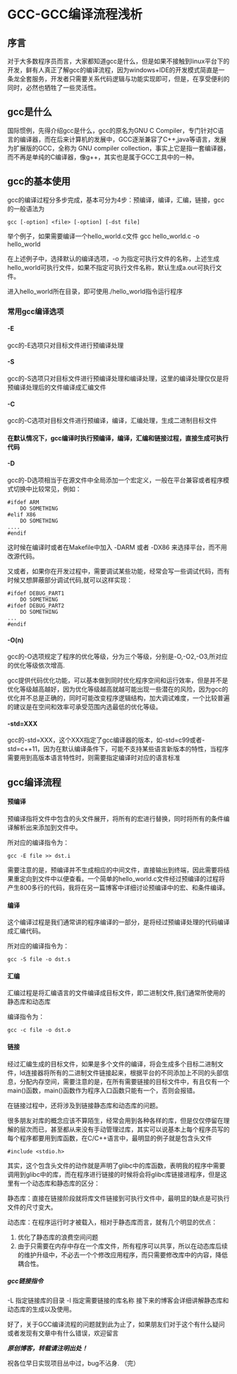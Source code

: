 # GCC-GCC编译流程浅析
## 序言
对于大多数程序员而言，大家都知道gcc是什么，但是如果不接触到linux平台下的开发，鲜有人真正了解gcc的编译流程，因为windows+IDE的开发模式简直是一条龙全套服务，开发者只需要关系代码逻辑与功能实现即可，但是，在享受便利的同时，必然也牺牲了一些灵活性。

## gcc是什么
国际惯例，先得介绍gcc是什么，gcc的原名为GNU C Compiler，专门针对C语言的编译器，而在后来计算机的发展中，GCC逐渐兼容了C++,java等语言，发展为扩展版的GCC，全称为 GNU compiler collection，事实上它是指一套编译器，而不再是单纯的C编译器，像g++，其实也是属于GCC工具中的一种。

## gcc的基本使用
gcc的编译过程分多步完成，基本可分为4步：预编译，编译，汇编，链接，gcc的一般语法为

    gcc [-option] <file> [-option] [-dst file]  

举个例子，如果需要编译一个hello_world.c文件
    gcc hello_world.c -o hello_world  


在上述例子中，选择默认的编译选项，-o 为指定可执行文件的名称，上述生成hello_world可执行文件，如果不指定可执行文件名称，默认生成a.out可执行文件。    

进入hello_world所在目录，即可使用./hello_world指令运行程序

### 常用gcc编译选项
#### -E
gcc的-E选项只对目标文件进行预编译处理
#### -S
gcc的-S选项只对目标文件进行预编译处理和编译处理，这里的编译处理仅仅是将预编译处理后的文件编译成汇编文件
#### -C
gcc的-C选项对目标文件进行预编译，编译，汇编处理，生成二进制目标文件
#### 在默认情况下，gcc编译时执行预编译，编译，汇编和链接过程，直接生成可执行代码
#### -D
gcc的-D选项相当于在源文件中全局添加一个宏定义，一般在平台兼容或者程序模式切换中比较常见，例如：

    #ifdef ARM
        DO SOMETHING
    #elif X86
        DO SOMETHING
    ....
    #endif
这时候在编译时或者在Makefile中加入 -DARM 或者 -DX86 来选择平台，而不用改源代码。   

又或者，如果你在开发过程中，需要调试某些功能，经常会写一些调试代码，而有时候又想屏蔽部分调试代码,就可以这样实现：

    #ifdef DEBUG_PART1
        DO SOMETHING
    #ifdef DEBUG_PART2
        DO SOMETHING 
    ...
    #endif
#### -O(n)
gcc的-O选项规定了程序的优化等级，分为三个等级，分别是-O,-O2,-O3,所对应的优化等级依次增高.  

gcc提供代码优化功能，可以基本做到同时优化程序空间和运行效率，但是并不是优化等级越高越好，因为优化等级越高就越可能出现一些潜在的风险，因为gcc的优化并不总是正确的，同时可能改变程序逻辑结构，加大调试难度，一个比较普遍的建议是在空间和效率可承受范围内选最低的优化等级。 

#### -std=XXX
gcc的-std=XXX，这个XXX指定了gcc编译器的版本，如-std=c99或者-std=c++11，因为在默认编译条件下，可能不支持某些语言新版本的特性，当程序需要用到高版本语言特性时，则需要指定编译时对应的语言标准
## gcc编译流程
#### 预编译
预编译指将文件中包含的头文件展开，将所有的宏进行替换，同时将所有的条件编译解析出来添加到文件中。  

所对应的编译指令为：

    gcc -E file >> dst.i
需要注意的是，预编译并不生成相应的中间文件，直接输出到终端，因此需要将结果重定向到文件中以便查看。一个简单的hello_world.c文件经过预编译的过程将产生800多行的代码，我将在另一篇博客中详细讨论预编译中的宏、和条件编译。  

#### 编译
这个编译过程是我们通常讲的程序编译的一部分，是将经过预编译处理的代码编译成汇编代码。  

所对应的编译指令为：

    gcc -S file -o dst.s
#### 汇编
汇编过程是将汇编语言的文件编译成目标文件，即二进制文件,我们通常所使用的静态库和动态库  

编译指令为：

    gcc -c file -o dst.o
#### 链接
经过汇编生成的目标文件，如果是多个文件的编译，将会生成多个目标二进制文件，ld连接器将所有的二进制文件链接起来，根据平台的不同添加上不同的头部信息，分配内存空间，需要注意的是，在所有需要链接的目标文件中，有且仅有一个main()函数，main()函数作为程序入口函数只能有一个，否则会报错。  

在链接过程中，还将涉及到链接静态库和动态库的问题。   

很多朋友对库的概念应该不算陌生，经常会用到各种各样的库，但是仅仅停留在理解的层次而已，甚至都从来没有手动管理过库，其实可以说基本上每个程序员写的每个程序都要用到库函数，在C/C++语言中，最明显的例子就是包含头文件

    #include <stdio.h>
其实，这个包含头文件的动作就是声明了glibc中的库函数，表明我的程序中需要调用到glibc中的库，而在程序进行链接的时候将会将glibc库链接进程序，但是这里有一个动态库和静态库的区分：  

静态库：直接在链接阶段就将库文件链接到可执行文件中，最明显的缺点是可执行文件的尺寸变大。  

动态库：在程序运行时才被载入，相对于静态库而言，就有几个明显的优点：
1. 优化了静态库的浪费空间问题
2. 由于只需要在内存中存在一个库文件，所有程序可以共享，所以在动态库后续的维护升级中，不必去一个个修改应用程序，而只需要修改库中的内容，降低耦合性。  

##### gcc链接指令
-L 指定链接库的目录
-l 指定需要链接的库名称
接下来的博客会详细讲解静态库和动态库的生成以及使用。


好了，关于GCC编译流程的问题就到此为止了，如果朋友们对于这个有什么疑问或者发现有文章中有什么错误，欢迎留言

***原创博客，转载请注明出处！***

祝各位早日实现项目丛中过，bug不沾身.
（完）